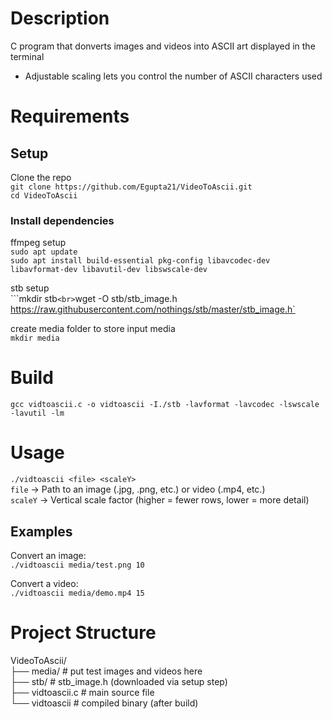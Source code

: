 # Description

C program that donverts images and videos into ASCII art displayed in the terminal

- Adjustable scaling lets you control the number of ASCII characters used  

# Requirements

## Setup

Clone the repo <br>
`git clone https://github.com/Egupta21/VideoToAscii.git`<br>
`cd VideoToAscii`

### Install dependencies

ffmpeg setup<br>
`sudo apt update`<br>
`sudo apt install build-essential pkg-config libavcodec-dev libavformat-dev libavutil-dev libswscale-dev`

stb setup<br>
```mkdir stb` <br>
`wget -O stb/stb_image.h https://raw.githubusercontent.com/nothings/stb/master/stb_image.h`

create media folder to store input media<br>
`mkdir media`

# Build

`gcc vidtoascii.c -o vidtoascii -I./stb -lavformat -lavcodec -lswscale -lavutil -lm`

# Usage

`./vidtoascii <file> <scaleY>`<br>
`file` → Path to an image (.jpg, .png, etc.) or video (.mp4, etc.)<br>
`scaleY` → Vertical scale factor (higher = fewer rows, lower = more detail)

## Examples

Convert an image:<br>
`./vidtoascii media/test.png 10`

Convert a video:<br>
`./vidtoascii media/demo.mp4 15`

# Project Structure

VideoToAscii/<br>
├── media/          # put test images and videos here<br>
├── stb/            # stb_image.h (downloaded via setup step)<br>
├── vidtoascii.c    # main source file<br>
└── vidtoascii      # compiled binary (after build)<br>




